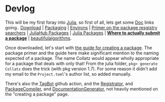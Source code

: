 # Devlog
This will be my first foray into [Julia](https://julialang.org/), so first of all, lets get some [Doc](https://docs.julialang.org/en/v1/) links going.. [Download](https://julialang.org/downloads/) | [Packaging](https://pkgdocs.julialang.org/v1/) | [Environs](https://pkgdocs.julialang.org/v1/environments/) | [Primer on the package resgistry searchers](https://julialang.org/packages/) | [JuliaHub Packages](https://juliahub.com/ui/Packages) | [Julia Packages](https://juliapackages.com/packages) | [**Where to actually submit a package**](https://github.com/JuliaRegistries/General) | [beautifulalgorithms](https://juliapackages.com/packages/beautifulalgorithms).

Once downloaded, let's start with [the guide for creating a package](https://pkgdocs.julialang.org/v1/creating-packages/). The package primer and the guide here make significant mention to the naming expected of a package. The name Collatz would appear wholly appropriate for a package that deals with only that! From the julia folder, `pkg> generate Collatz` does the trick (with pkg version 1.7). For some reason it didn't add my email to the `Project.toml`'s author list, so added manually.

There's also the [TagBot](https://discourse.julialang.org/t/ann-the-tagbot-github-app-is-deprecated-in-favour-of-the-tagbot-github-action/34344) github action, and the [Registrator](https://github.com/JuliaRegistries/Registrator.jl/), and [PackageCompiler](https://github.com/JuliaLang/PackageCompiler.jl), and [DocumentationGenerator](https://github.com/JuliaDocs/DocumentationGenerator.jl), not heavily mentioned on the "creating a package" page.
